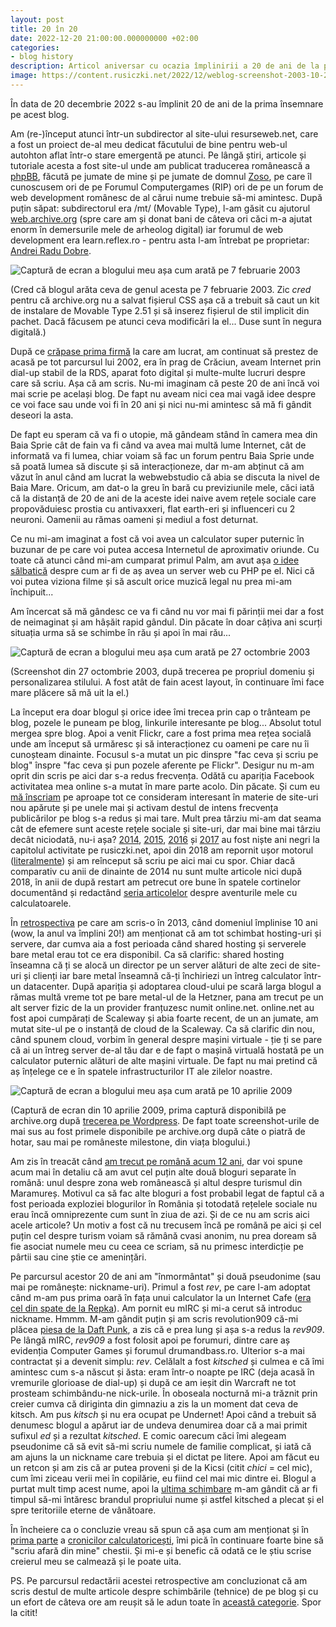 ```yaml
---
layout: post
title: 20 în 20
date: 2022-12-20 21:00:00.000000000 +02:00
categories:
- blog history
description: Articol aniversar cu ocazia împlinirii a 20 de ani de la prima însemnare pe acest blog.
image: https://content.rusiczki.net/2022/12/weblog-screenshot-2003-10-27.png
---
```

În data de 20 decembrie 2022 s-au împlinit 20 de ani de la prima însemnare pe acest blog.

Am (re-)început atunci într-un subdirector al site-ului resurseweb.net, care a fost un proiect de-al meu dedicat făcutului de bine pentru web-ul autohton aflat într-o stare emergentă pe atunci. Pe lângă știri, articole și tutoriale acesta a fost site-ul unde am publicat traducerea românească a [phpBB](https://www.phpbb.com/), făcută pe jumate de mine și pe jumate de domnul [Zoso](https://zoso.ro/), pe care îl cunoscusem ori de pe Forumul Computergames (RIP) ori de pe un forum de web development românesc de al cărui nume trebuie să-mi amintesc. După puțin săpat: subdirectorul era /mt/ (Movable Type), l-am găsit cu ajutorul [web.archive.org](https://web.archive.org) (spre care am și donat bani de câteva ori căci m-a ajutat enorm în demersurile mele de arheolog digital) iar forumul de web development era learn.reflex.ro - pentru asta l-am întrebat pe proprietar: [Andrei Radu Dobre](https://andreiard.ro/).

![Captură de ecran a blogului meu așa cum arată pe 7 februarie 2003](https://content.rusiczki.net/2022/12/weblog-screenshot-2003-02-07.png)

(Cred că blogul arăta ceva de genul acesta pe 7 februarie 2003. Zic *cred* pentru că archive.org nu a salvat fișierul CSS așa că a trebuit să caut un kit de instalare de Movable Type 2.51 și să inserez fișierul de stil implicit din pachet. Dacă făcusem pe atunci ceva modificări la el... Duse sunt în negura digitală.)

După ce [crăpase prima firmă](https://www.rusiczki.net/2022/03/15/cum-sa-calatoresti-in-timp-ghid-practic/) la care am lucrat, am continuat să prestez de acasă pe tot parcursul lui 2002, era în prag de Crăciun, aveam Internet prin dial-up stabil de la RDS, aparat foto digital și multe-multe lucruri despre care să scriu. Așa că am scris. Nu-mi imaginam că peste 20 de ani încă voi mai scrie pe același blog. De fapt nu aveam nici cea mai vagă idee despre ce voi face sau unde voi fi în 20 ani și nici nu-mi amintesc să mă fi gândit deseori la asta.

De fapt eu speram că va fi o utopie, mă gândeam stând în camera mea din Baia Sprie cât de fain va fi când va avea mai multă lume Internet, cât de informată va fi lumea, chiar voiam să fac un forum pentru Baia Sprie unde să poată lumea să discute și să interacționeze, dar m-am abținut că am văzut în anul când am lucrat la webwebstudio că abia se discuta la nivel de Baia Mare. Oricum, am dat-o la greu în bară cu previziunile mele, căci iată că la distanță de 20 de ani de la aceste idei naive avem rețele sociale care propovăduiesc prostia cu antivaxxeri, flat earth-eri și influenceri cu 2 neuroni. Oamenii au rămas oameni și mediul a fost deturnat.

Ce nu mi-am imaginat a fost că voi avea un calculator super puternic în buzunar de pe care voi putea accesa Internetul de aproximativ oriunde. Cu toate că atunci când mi-am cumparat primul Palm, am avut așa [o idee sălbatică](https://www.rusiczki.net/2003/04/03/a-wish/) despre cum ar fi de aș avea un server web cu PHP pe el. Nici că voi putea viziona filme și să ascult orice muzică legal nu prea mi-am închipuit...

Am încercat să mă gândesc ce va fi când nu vor mai fi părinții mei dar a fost de neimaginat și am hâșăit rapid gândul. Din păcate în doar câțiva ani scurți situația urma să se schimbe în rău și apoi în mai rău...

![Captură de ecran a blogului meu așa cum arată pe 27 octombrie 2003](https://content.rusiczki.net/2022/12/weblog-screenshot-2003-10-27.png)

(Screenshot din 27 octombrie 2003, după trecerea pe propriul domeniu și personalizarea stilului. A fost atât de fain acest layout, în continuare îmi face mare plăcere să mă uit la el.)

La început era doar blogul și orice idee îmi trecea prin cap o trânteam pe blog, pozele le puneam pe blog, linkurile interesante pe blog... Absolut totul mergea spre blog. Apoi a venit Flickr, care a fost prima mea rețea socială unde am început să urmăresc și să interacționez cu oameni pe care nu îi cunoșteam dinainte. Focusul s-a mutat un pic dinspre "fac ceva și scriu pe blog" înspre "fac ceva și pun pozele aferente pe Flickr". Desigur nu m-am oprit din scris pe aici dar s-a redus frecvența. Odătă cu apariția Facebook activitatea mea online s-a mutat în mare parte acolo. Din păcate. Și cum eu [mă înscriam](https://www.rusiczki.net/2011/04/11/activitate-distribuita/) pe aproape tot ce consideram interesant în materie de site-uri nou apărute și pe unele mai și activam destul de intens frecvența publicărilor pe blog s-a redus și mai tare. Mult prea târziu mi-am dat seama cât de efemere sunt aceste rețele sociale și site-uri, dar mai bine mai târziu decât niciodată, nu-i așa? [2014](https://www.rusiczki.net/2014/), [2015](https://www.rusiczki.net/2015/), [2016](https://www.rusiczki.net/2016/) și [2017](https://www.rusiczki.net/2017/) au fost niște ani negri la capitolul activitate pe rusiczki.net, apoi din 2018 am repornit ușor motorul ([literalmente](https://www.rusiczki.net/2018/01/08/a-new-blogging-engine/)) și am reînceput să scriu pe aici mai cu spor. Chiar dacă comparativ cu anii de dinainte de 2014 nu sunt multe articole nici după 2018, în anii de după restart am petrecut ore bune în spatele cortinelor documentând și redactând [seria articolelor](http://www.rusiczki.net/category/cronici-calculatoricești) despre aventurile mele cu calculatoarele.

În [retrospectiva](https://www.rusiczki.net/2013/09/11/zece-ani-de-rusiczki-net/) pe care am scris-o în 2013, când domeniul împlinise 10 ani (wow, la anul va împlini 20!) am menționat că am tot schimbat hosting-uri și servere, dar cumva aia a fost perioada când shared hosting și serverele bare metal erau tot ce era disponibil. Ca să clarific: shared hosting înseamna că ți se alocă un director pe un server alături de alte zeci de site-uri și clienți iar bare metal înseamnă că-ți închiriezi un întreg calculator într-un datacenter. După apariția și adoptarea cloud-ului pe scară larga blogul a rămas multă vreme tot pe bare metal-ul de la Hetzner, pana am trecut pe un alt server fizic de la un provider franțuzesc numit online.net. online.net au fost apoi cumpărați de Scaleway și abia foarte recent, de un an jumate, am mutat site-ul pe o instanță de cloud de la Scaleway. Ca să clarific din nou, când spunem cloud, vorbim în general despre mașini virtuale - ție ți se pare că ai un întreg server de-al tău dar e de fapt o mașină virtuală hostată pe un calculator puternic alături de alte mașini virtuale. De fapt nu mai pretind că aș înțelege ce e în spatele infrastructurilor IT ale zilelor noastre.

![Captură de ecran a blogului meu așa cum arată pe 10 aprilie 2009](https://content.rusiczki.net/2022/12/weblog-screenshot-2009-04-10.png)

(Captură de ecran din 10 aprilie 2009, prima captură disponibilă pe archive.org după [trecerea pe Wordpress](https://www.rusiczki.net/2009/04/02/keeping-up-with-the-times/). De fapt toate screenshot-urile de mai sus au fost primele disponibile pe archive.org după câte o piatră de hotar, sau mai pe româneste milestone, din viața blogului.)

Am zis în treacăt când [am trecut pe română acum 12 ani](https://www.rusiczki.net/2010/08/30/romana/), dar voi spune acum mai în detaliu că am avut cel puțin alte două bloguri separate în română: unul despre zona web românească și altul despre turismul din Maramureș. Motivul ca să fac alte bloguri a fost probabil legat de faptul că a fost perioada exploziei blogurilor în România și totodată rețelele sociale nu erau încă omniprezente cum sunt în ziua de azi. Și de ce nu am scris aici acele articole? Un motiv a fost că nu trecusem încă pe română pe aici și cel puțin cel despre turism voiam să rămână cvasi anonim, nu prea doream să fie asociat numele meu cu ceea ce scriam, să nu primesc interdicție pe pârtii sau cine știe ce amenințări.

Pe parcursul acestor 20 de ani am "înmormântat" și două pseudonime (sau mai pe românește: nickname-uri). Primul a fost *rev*, pe care l-am adoptat când m-am pus prima oară în fața unui calculator la un Internet Cafe ([era cel din spate de la Repka](https://goo.gl/maps/H6BYBy5atVpt3eRW7)). Am pornit eu mIRC și mi-a cerut să introduc nickname. Hmmm. M-am gândit puțin și am scris revolution909 că-mi plăcea [piesa de la Daft Punk](https://www.youtube.com/watch?v=uURB-vo9rZ4), a zis că e prea lung și așa s-a redus la *rev909*. Pe lângă mIRC, *rev909* a fost folosit apoi pe forumuri, dintre care aș evidenția Computer Games și forumul drumandbass.ro. Ulterior s-a mai contractat și a devenit simplu: *rev*. Celălalt a fost *kitsched* și culmea e că îmi amintesc cum s-a născut și ăsta: eram într-o noapte pe IRC (deja acasă în vremurile glorioase de dial-up) și după ce am ieșit din Warcraft ne tot prosteam schimbându-ne nick-urile. În oboseala nocturnă mi-a trăznit prin creier cumva că diriginta din gimnaziu a zis la un moment dat ceva de kitsch. Am pus *kitsch* și nu era ocupat pe Undernet! Apoi când a trebuit să denumesc blogul a apărut iar de undeva denumirea doar că a mai primit sufixul *ed* și a rezultat *kitsched*. E comic oarecum căci îmi alegeam pseudonime că să evit să-mi scriu numele de familie complicat, și iată că am ajuns la un nickname care trebuia și el dictat pe litere. Apoi am făcut eu un retcon și am zis că ar putea proveni și de la Kicsi (citit *chici* = cel mic), cum îmi ziceau verii mei în copilărie, eu fiind cel mai mic dintre ei. Blogul a purtat mult timp acest nume, apoi la [ultima schimbare](https://www.rusiczki.net/2018/01/08/a-new-blogging-engine/) m-am gândit că ar fi timpul să-mi întăresc brandul propriului nume și astfel kitsched a plecat și el spre teritoriile eterne de vânătoare.

În încheiere ca o concluzie vreau să spun că așa cum am menționat și în [prima parte](https://www.rusiczki.net/2021/07/08/cronici-calculatoricesti-cip/) a [cronicilor calculatoricești](http://www.rusiczki.net/category/cronici-calculatoricești), îmi pică în continuare foarte bine să "scriu afară din mine" chestii. Și mi-e și benefic că odată ce le știu scrise creierul meu se calmează și le poate uita.

PS. Pe parcursul redactării acestei retrospective am concluzionat că am scris destul de multe articole despre schimbările (tehnice) de pe blog și cu un efort de câteva ore am reușit să le adun toate în [această categorie](http://www.rusiczki.net/category/blog-history). Spor la citit!